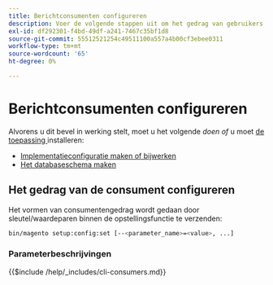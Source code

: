 ```yaml
---
title: Berichtconsumenten configureren
description: Voer de volgende stappen uit om het gedrag van gebruikers in de wachtrij met Adobe Commerce-berichten te configureren.
exl-id: df292301-f4bd-49df-a241-7467c35bf1d8
source-git-commit: 55512521254c49511100a557a4b00cf3ebee0311
workflow-type: tm+mt
source-wordcount: '65'
ht-degree: 0%

---
```


# Berichtconsumenten configureren

Alvorens u dit bevel in werking stelt, moet u het volgende *doen of* u moet [ de toepassing ](../advanced.md) installeren:

* [Implementatieconfiguratie maken of bijwerken](deployment.md)
* [Het databaseschema maken](database.md)

## Het gedrag van de consument configureren

Het vormen van consumentengedrag wordt gedaan door sleutel/waardeparen binnen de opstellingsfunctie te verzenden:

```bash
bin/magento setup:config:set [--<parameter_name>=<value>, ...]
```

### Parameterbeschrijvingen

{{$include /help/_includes/cli-consumers.md}}

<!-- Last updated from includes: 2022-09-12 09:38:25 -->
